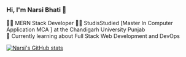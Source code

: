

### Hi, I'm Narsi Bhati 👋

👨‍💻 MERN Stack Developer 
👨‍🎓 StudisStudied [Master In Computer Application MCA ] at the Chandigarh University Punjab <br/> 
🌱 Currently learning about Full Stack Web Development and DevOps <br/>

[![Narsi's GitHub stats](https://github-readme-stats.vercel.app/api?username=NarsiBhatii)](https://github.com/anuraghazra/github-readme-stats)
